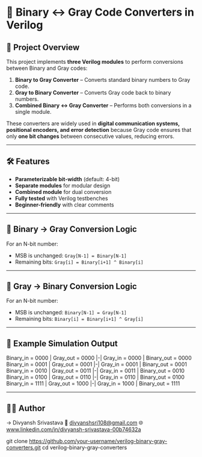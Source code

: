 # 🔢 Binary ↔ Gray Code Converters in Verilog

## 📌 Project Overview
This project implements **three Verilog modules** to perform conversions between Binary and Gray codes:

1. **Binary to Gray Converter** – Converts standard binary numbers to Gray code.
2. **Gray to Binary Converter** – Converts Gray code back to binary numbers.
3. **Combined Binary ↔ Gray Converter** – Performs both conversions in a single module.

These converters are widely used in **digital communication systems, positional encoders, and error detection** because Gray code ensures that only **one bit changes** between consecutive values, reducing errors.

---

## 🛠 Features
- **Parameterizable bit-width** (default: 4-bit)
- **Separate modules** for modular design
- **Combined module** for dual conversion
- **Fully tested** with Verilog testbenches
- **Beginner-friendly** with clear comments

---

## 📜 Binary → Gray Conversion Logic
For an N-bit number:
- MSB is unchanged: `Gray[N-1] = Binary[N-1]`
- Remaining bits: `Gray[i] = Binary[i+1] ^ Binary[i]`

---

## 📜 Gray → Binary Conversion Logic
For an N-bit number:
- MSB is unchanged: `Binary[N-1] = Gray[N-1]`
- Remaining bits: `Binary[i] = Binary[i+1] ^ Gray[i]`

---

## 📌 Example Simulation Output

Binary_in = 0000 | Gray_out = 0000 |-| Gray_in = 0000 | Binary_out = 0000
Binary_in = 0001 | Gray_out = 0001 |-| Gray_in = 0001 | Binary_out = 0001
Binary_in = 0010 | Gray_out = 0011 |-| Gray_in = 0011 | Binary_out = 0010
Binary_in = 0100 | Gray_out = 0110 |-| Gray_in = 0110 | Binary_out = 0100
Binary_in = 1111 | Gray_out = 1000 |-| Gray_in = 1000 | Binary_out = 1111

---

## 👨‍💻 Author
-> Divyansh Srivastava
📧 divyanshsri108@gmail.com
🌐 www.linkedin.com/in/divyansh-srivastava-00b74632a

git clone https://github.com/your-username/verilog-binary-gray-converters.git
cd verilog-binary-gray-converters
